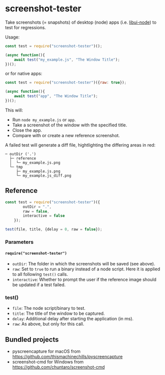 # screenshot-tester

Take screenshots (= snapshots) of desktop (node) apps (i.e. [libui-node](https://github.com/parro-it/libui-node)) to test for regressions.

Usage:

```js
const test = require("screenshot-tester")();

(async function(){
    await test("my_example.js", "The Window Title");
})();
```

or for native apps:

```js
const test = require("screenshot-tester")({raw: true});

(async function(){
    await test("app", "The Window Title");
})();
```

This will:
- Run `node my_example.js` or `app`.
- Take a screenshot of the window with the specified title.
- Close the app.
- Compare with or create a new reference screenshot.


A failed test will generate a diff file, hightlighting the differing areas in red:

```
─ outDir ('.')
  ├─ reference
  │  └─ my_example.js.png
  └─ tmp
     ├─ my_example.js.png
     └─ my_example.js_diff.png
```

## Reference

```js
const test = require("screenshot-tester")({
        outDir = ".",
        raw = false,
        interactive = false
    });

test(file, title, {delay = 0, raw = false});
```

### Parameters

#### `require("screenshot-tester")`
- `outDir`: The folder in which the screenshots will be saved (see above).
- `raw`: Set to `true` to run a binary instead of a node script. Here it is applied to all following `test()` calls.
- `interactive`: Whether to prompt the user if the reference image should be updated if a test failed.

### test()
- `file`: The node script/binary to test.
- `title`: The title of the window to be captured.
- `delay`: Additional delay after starting the application (in ms).
- `raw`: As above, but only for this call.

## Bundled projects

- pyscreencapture for macOS from https://github.com/thismachinechills/pyscreencapture
- screenshot-cmd for Windows from https://github.com/chuntaro/screenshot-cmd